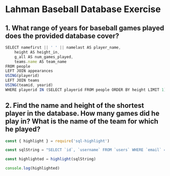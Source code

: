 # Lahman Baseball Database Exercise

## 1. What range of years for baseball games played does the provided database cover? 


```js
SELECT namefirst || ' ' || namelast AS player_name,
	height AS height_in,
	g_all AS num_games_played,
	teams.name AS team_name
FROM people
LEFT JOIN appearances 
USING(playerid)
LEFT JOIN teams
USING(teamid, yearid)
WHERE playerid IN (SELECT playerid FROM people ORDER BY height LIMIT 1);

```

## 2. Find the name and height of the shortest player in the database. How many games did he play in? What is the name of the team for which he played?

```js
const { highlight } = require('sql-highlight')

const sqlString = "SELECT `id`, `username` FROM `users` WHERE `email` = 'test@example.com'"

const highlighted = highlight(sqlString)

console.log(highlighted)

```
